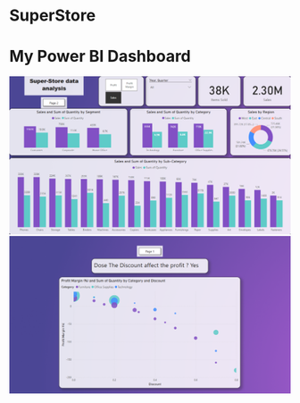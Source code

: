 # SuperStore

# My Power BI Dashboard  

![Dashboard Preview](https://github.com/MajedAlsarwani/SuperStore/blob/main/dashboard_preview.png)  
![Dashboard Preview](https://github.com/MajedAlsarwani/SuperStore/blob/main/dashboard_preview_b.png)  
